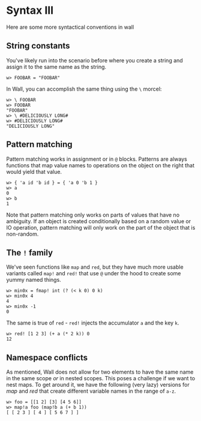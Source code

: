 # Syntax III

Here are some more syntactical conventions in wall

## String constants

You've likely run into the scenario before where you create a string and assign it to the same name as the string.

```
w> FOOBAR = "FOOBAR"
```

In Wall, you can accomplish the same thing using the `\` morcel:

```
w> \ FOOBAR
w> FOOBAR
"FOOBAR"
w> \ #DELICIOUSLY LONG#
w> #DELICIOUSLY LONG#
"DELICIOUSLY LONG"
```

## Pattern matching

Pattern matching works in assignment or in `@` blocks.  Patterns are always functions that map value names to operations on the object on the right that would yield that value.

```
w> { 'a id 'b id } = { 'a 0 'b 1 }
w> a
0
w> b
1
```

Note that pattern matching only works on parts of values that have no ambiguity.  If an object is created conditionally based on a random value or IO operation, pattern matching will only work on the part of the object that is non-random.

## The `!` family

We've seen functions like `map` and `red`, but they have much more usable variants called `map!` and `red!` that use `@` under the hood to create some yummy named things.

```
w> min0x = fmap! int (? (< k 0) 0 k)
w> min0x 4
4
w> min0x -1
0
```

The same is true of `red` - `red!` injects the accumulator `a` and the key `k`.

```
w> red! [1 2 3] (+ a (* 2 k)) 0
12
```

## Namespace conflicts

As mentioned, Wall does not allow for two elements to have the same name in the same scope *or* in nested scopes.  This poses a challenge if we want to nest maps.  To get around it, we have the following (very lazy) versions for *map* and *red* that create different variable names in the range of `a-z`.

```
w> foo = [[1 2] [3] [4 5 6]]
w> map!a foo (map!b a (+ b 1))
[ [ 2 3 ] [ 4 ] [ 5 6 7 ] ]
```